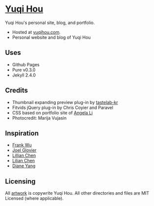 [Yuqi Hou](http://www.yuqihou.com/)
====

Yuqi Hou's personal site, blog, and portfolio. 

* Hosted at [yuqihou.com](http://www.yuqihou.com/).
* Personal website and blog of Yuqi Hou

Uses
---
* Github Pages
* Pure v0.3.0
* Jekyll 2.4.0

Credits
----
* Thumbnail expanding preview plug-in by [tastelab-kr](http://www.jqueryscript.net/gallery/Thumbnail-Grid-with-Expanding-Image-Preview-Using-jQuery.html)
* Fitvids jQuery plug-in by Chris Coyier and Paravel
* CSS based on portfolio site of [Angela Li](https://github.com/angelali/portfolio)
* Photocredit: Marija Vujasin

Inspiration
----
* [Frank Wu](http://frankjwu.com)
* [Joel Glovier](http://joelglovier.com/)
* [Lillian Chen](http://lillian-chen.com/)
* [Lilian Chen](http://www.lilchen.com/)
* [Diane Yang](http://www.dianexyang.com/)

Licensing
----
All [artwork](yuqihou.com/art) is copywrite Yuqi Hou. All other directories and files are MIT Licensed (where applicable).

